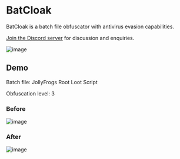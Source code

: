 # BatCloak

BatCloak is a batch file obfuscator with antivirus evasion capabilities.

[Join the Discord server](https://discord.gg/Wu8DKzk5xP) for discussion and enquiries.

![image](https://i.imgur.com/HEtZ2rO.png)

## Demo

Batch file: JollyFrogs Root Loot Script

Obfuscation level: 3

### Before

![image](https://i.imgur.com/GFRlr8z.png)

### After

![image](https://i.imgur.com/YoVb3UP.png)
